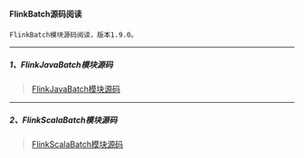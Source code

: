 #### FlinkBatch源码阅读
    FlinkBatch模块源码阅读，版本1.9.0。

-----
##### 1、FlinkJavaBatch模块源码
> [FlinkJavaBatch模块源码](FlinkJavaBatch/README.md)

-----
##### 2、FlinkScalaBatch模块源码
> [FlinkScalaBatch模块源码](FlinkScalaBatch/README.md)
  